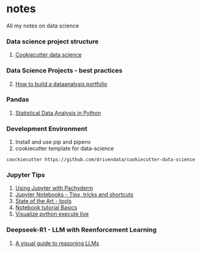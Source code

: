 # notes
All my notes on data science

### Data science project structure
1. [Cookiecutter data science](https://drivendata.github.io/cookiecutter-data-science/)

### Data Science Projects - best practices
2. [How to build a dataanalysis portfolio](https://blog.udacity.com/2016/02/how-to-build-a-data-analysis-portfolio-that-will-get-you-hired.html)

### Pandas 
1. [Statistical Data Analysis in Python](https://github.com/fonnesbeck/statistical-analysis-python-tutorial)

### Development Environment
1. Install and use pip and pipenv 
2. cookiecutter template for data-science
```
coockiecutter https://github.com/drivendata/cookiecutter-data-science
```

### Jupyter Tips 
1. [Using Jupyter with Pachyderm](https://medium.com/pachyderm-data/jupyter-pachyderm-part-1-exploring-and-understanding-historical-analyses-2a37e56c6578)
2. [Jupyter Notebooks - Tips, tricks and shortcuts](https://www.dataquest.io/blog/jupyter-notebook-tips-tricks-shortcuts/)
3. [State of the Art - tools](https://md.ekstrandom.net/blog/2016/12/tools)
4. [Notebook tutorial Basics](https://www.dataquest.io/blog/jupyter-notebook-tutorial/)
5. [Visualize python execute live](http://www.pythontutor.com/)

### Deepseek-R1 - LLM with Reenforcement Learning
1. [A visual guide to reasoning LLMs](https://newsletter.maartengrootendorst.com/p/a-visual-guide-to-reasoning-llms)
